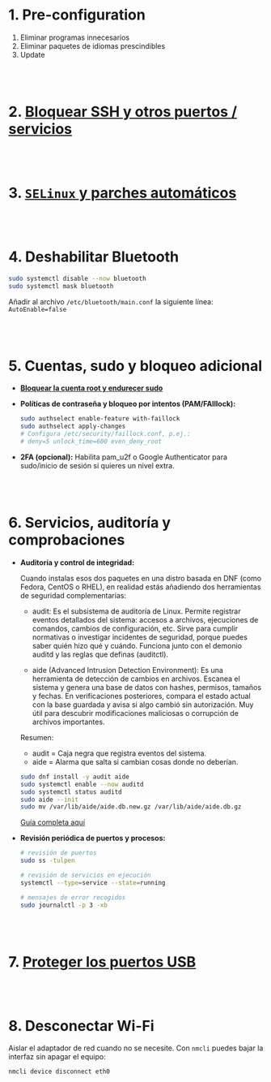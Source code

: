 
# 1. Pre-configuration

1. Eliminar programas innecesarios
1. Eliminar paquetes de idiomas prescindibles
1. Update

<br>
<br>

# 2. [Bloquear SSH y otros puertos / servicios](./ssh.md)

<br>
<br>

# 3. [`SELinux` y parches automáticos](./selinux.md)

<br>
<br>

# 4. Deshabilitar Bluetooth
``` bash
sudo systemctl disable --now bluetooth
sudo systemctl mask bluetooth
```

Añadir al archivo `/etc/bluetooth/main.conf` la siguiente línea: `AutoEnable=false`

<br>
<br>

# 5. Cuentas, sudo y bloqueo adicional

- [**Bloquear la cuenta root y endurecer sudo**](./users.md)

- **Políticas de contraseña y bloqueo por intentos (PAM/FAIllock):**
  ```bash
  sudo authselect enable-feature with-faillock
  sudo authselect apply-changes
  # Configura /etc/security/faillock.conf, p.ej.:
  # deny=5 unlock_time=600 even_deny_root
  ```
- **2FA (opcional):**
  Habilita pam_u2f o Google Authenticator para sudo/inicio de sesión si quieres un nivel extra.

<br>
<br>


# 6. Servicios, auditoría y comprobaciones

- **Auditoría y control de integridad:**

  Cuando instalas esos dos paquetes en una distro basada en DNF (como Fedora, CentOS o RHEL), en realidad estás añadiendo dos herramientas de seguridad complementarias:

  - audit: Es el subsistema de auditoría de Linux. Permite registrar eventos detallados del sistema: accesos a archivos, ejecuciones de comandos, cambios de configuración, etc. Sirve para cumplir normativas o investigar incidentes de seguridad, porque puedes saber quién hizo qué y cuándo. Funciona junto con el demonio auditd y las reglas que definas (auditctl).

  - aide (Advanced Intrusion Detection Environment): Es una herramienta de detección de cambios en archivos. Escanea el sistema y genera una base de datos con hashes, permisos, tamaños y fechas. En verificaciones posteriores, compara el estado actual con la base guardada y avisa si algo cambió sin autorización. Muy útil para descubrir modificaciones maliciosas o corrupción de archivos importantes.

  Resumen:
  - audit = Caja negra que registra eventos del sistema.
  - aide = Alarma que salta si cambian cosas donde no deberían.

  ```bash
  sudo dnf install -y audit aide
  sudo systemctl enable --now auditd
  sudo systemctl status auditd
  sudo aide --init
  sudo mv /var/lib/aide/aide.db.new.gz /var/lib/aide/aide.db.gz
  ```
  [Guía completa aquí](./audit.md)

- **Revisión periódica de puertos y procesos:**
  ```bash
  # revisión de puertos
  sudo ss -tulpen

  # revisión de servicios en ejecución
  systemctl --type=service --state=running

  # mensajes de error recogidos
  sudo journalctl -p 3 -xb
  ```

<br>
<br>

# 7. [Proteger los puertos USB](./usb.md)

<br>
<br>

# 8. Desconectar Wi-Fi

Aislar el adaptador de red cuando no se necesite. Con `nmcli` puedes bajar la interfaz sin apagar el equipo:

```bash
nmcli device disconnect eth0
```